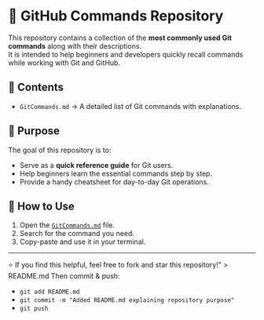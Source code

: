 # 🚀 GitHub Commands Repository

This repository contains a collection of the **most commonly used Git commands** along with their descriptions.  
It is intended to help beginners and developers quickly recall commands while working with Git and GitHub.

## 📘 Contents
- `GitCommands.md` → A detailed list of Git commands with explanations.

## 🔹 Purpose
The goal of this repository is to:
- Serve as a **quick reference guide** for Git users.
- Help beginners learn the essential commands step by step.
- Provide a handy cheatsheet for day-to-day Git operations.

## 📂 How to Use
1. Open the [`GitCommands.md`](./GitCommand.md) file.
2. Search for the command you need.
3. Copy-paste and use it in your terminal.

---

⭐ If you find this helpful, feel free to fork and star this repository!" > README.md
Then commit & push:
- `git add README.md`
- `git commit -m "Added README.md explaining repository purpose"`
- `git push`
